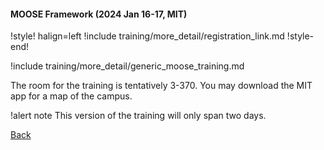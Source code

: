 #### MOOSE Framework (2024 Jan 16-17, MIT)

!style! halign=left
!include training/more_detail/registration_link.md
!style-end!

!include training/more_detail/generic_moose_training.md

The room for the training is tentatively 3-370.
You may download the MIT app for a map of the campus.

!alert note
This version of the training will only span two days.


[Back](training/index.md)
